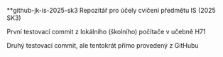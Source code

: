 **github-jk-is-2025-sk3
Repozitář pro účely cvičení předmětu IS (2025 SK3)


První testovací commit z lokálního (školního) počítače v učebně H71 


Druhý testovací commit, ale tentokrát přímo provedený z GitHubu
